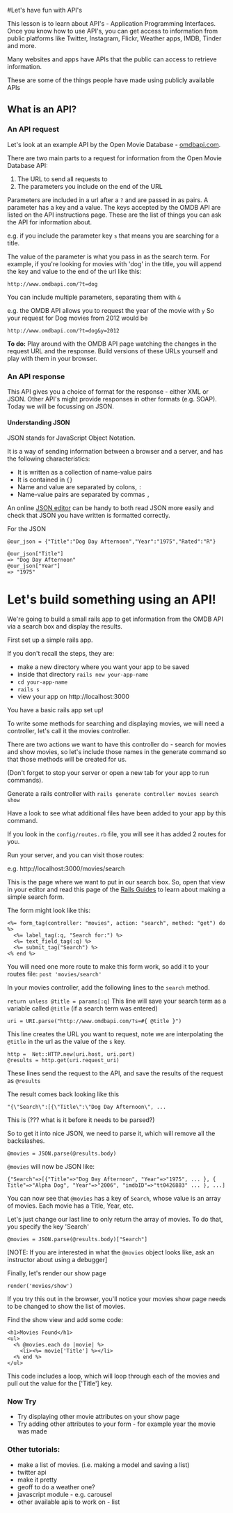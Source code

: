 #Let's have fun with API's

This lesson is to learn about API's - Application Programming Interfaces. Once you know how to use API's, you can get access to information from public platforms like Twitter, Instagram, Flickr, Weather apps, IMDB, Tinder and more.

Many websites and apps have APIs that the public can access to retrieve information.

These are some of the things people have made using publicly available APIs

## What is an API?


### An API request

Let's look at an example API by the Open Movie Database - [omdbapi.com](omdbapi.com).

There are two main parts to a request for information from the Open Movie Database API:

1. The URL to send all requests to
2. The parameters you include on the end of the URL

Parameters are included in a url after a `?` and are passed in as pairs. A parameter has a key and a value. The keys accepted by the OMDB API are listed on the API instructions page. These are the list of things you can ask the API for information about. 

e.g. if you include the parameter key `s` that means you are searching for a title.

The value of the parameter is what you pass in as the search term. For example, if you're looking for movies with 'dog' in the title, you will append the key and value to the end of the url like this:

`http://www.omdbapi.com/?t=dog`

You can include multiple parameters, separating them with `&`

e.g. the OMDB API allows you to request the year of the movie with `y`
So your request for Dog movies from 2012 would be 

`http://www.omdbapi.com/?t=dog&y=2012`


**To do:** Play around with the OMDB API page watching the changes in the request URL and the response. Build versions of these URLs yourself and play with them in your browser.

### An API response

This API gives you a choice of format for the response - either XML or JSON. Other API's might provide responses in other formats (e.g. SOAP). Today we will be focussing on JSON.

#### Understanding JSON

JSON stands for JavaScript Object Notation.

It is a way of sending information between a browser and a server, and has the following characteristics:

 - It is written as a collection of name-value pairs
 - It is contained in `{}`
 - Name and value are separated by colons, `:`
 - Name-value pairs are separated by commas `,`

An online [JSON editor](http://www.jsoneditoronline.org/) can be handy to both read JSON more easily and check that JSON you have written is formatted correctly. 

For the JSON

```
@our_json = {"Title":"Dog Day Afternoon","Year":"1975","Rated":"R"}

@our_json["Title"] 
=> "Dog Day Afternoon"
@our_json["Year"]
=> "1975"
```

# Let's build something using an API!

We're going to build a small rails app to get information from the OMDB API via a search box and display the results.

First set up a simple rails app.

If you don't recall the steps, they are:
 - make a new directory where you want your app to be saved
 - inside that directory `rails new your-app-name`
 - `cd your-app-name`
 - `rails s`
 - view your app on http://localhost:3000

You have a basic rails app set up!

To write some methods for searching and displaying movies, we will need a controller, let's call it the movies controller.

There are two actions we want to have this controller do - search for movies and show movies, so let's include those names in the generate command so that those methods will be created for us.

(Don't forget to stop your server or open a new tab for your app to run commands).

Generate a rails controller with `rails generate controller movies search show`

Have a look to see what additional files have been added to your app by this command. 

If you look in the `config/routes.rb` file, you will see it has added 2 routes for you.

Run your server, and you can visit those routes:

e.g. http://localhost:3000/movies/search

This is the page where we want to put in our search box. So, open that view in your editor and read this page of the [Rails Guides](http://guides.rubyonrails.org/form_helpers.html#a-generic-search-form) to learn about making a simple search form.

The form might look like this:

```
<%= form_tag(controller: "movies", action: "search", method: "get") do %>
  <%= label_tag(:q, "Search for:") %>
  <%= text_field_tag(:q) %>
  <%= submit_tag("Search") %>
<% end %>
```

You will need one more route to make this form work, so add it to your routes file:
`post 'movies/search'`

In your movies controller, add the following lines to the `search` method.

`return unless @title = params[:q]`
This line will save your search term as a variable called `@title` (if a search term was entered)

`uri = URI.parse("http://www.omdbapi.com/?s=#{ @title }")`

This line creates the URL you want to request, note we are interpolating the `@title` in the url as the value of the `s` key.

```
http =  Net::HTTP.new(uri.host, uri.port)
@results = http.get(uri.request_uri)
```
These lines send the request to the API, and save the results of the request as `@results`

The result comes back looking like this
```
"{\"Search\":[{\"Title\":\"Dog Day Afternoon\", ...
```

This is (??? what is it before it needs to be parsed?)

So to get it into nice JSON, we need to parse it, which will remove all the backslashes. 

`@movies = JSON.parse(@results.body)`

`@movies` will now be JSON like:
```
{"Search"=>[{"Title"=>"Dog Day Afternoon", "Year"=>"1975", ... }, { Title"=>"Alpha Dog", "Year"=>"2006", "imdbID"=>"tt0426883" ... }, ...]
```

You can now see that `@movies` has a key of `Search`, whose value is an array of movies. Each movie has a Title, Year, etc.

Let's just change our last line to only return the array of movies. To do that, you specify the key 'Search'

`@movies = JSON.parse(@results.body)["Search"]`

[NOTE: If you are interested in what the `@movies` object looks like, ask an instructor about using a debugger]


Finally, let's render our show page 

`render('movies/show')`


If you try this out in the browser, you'll notice your movies show page needs to be changed to show the list of movies.


Find the show view and add some code:

```
<h1>Movies Found</h1>
<ul>
  <% @movies.each do |movie| %>
    <li><%= movie['Title'] %></li>
  <% end %>
</ul>
```

This code includes a loop, which will loop through each of the movies and pull out the value for the ['Title'] key.

### Now Try

 - Try displaying other movie attributes on your show page
 - Try adding other attributes to your form - for example year the movie was made


### Other tutorials:


 - make a list of movies. (i.e. making a model and saving a list)
 - twitter api 
 - make it pretty 
 - geoff to do a weather one?
 - javascript module - e.g. carousel
 - other available apis to work on  - list
